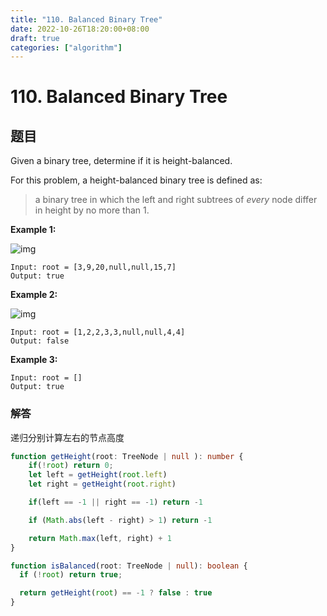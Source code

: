 ```yaml
---
title: "110. Balanced Binary Tree"
date: 2022-10-26T18:20:00+08:00
draft: true
categories: ["algorithm"]
---
```




# 110. Balanced Binary Tree



## 题目

Given a binary tree, determine if it is height-balanced.

For this problem, a height-balanced binary tree is defined as:

> a binary tree in which the left and right subtrees of *every* node differ in height by no more than 1.

 

**Example 1:**

![img](https://assets.leetcode.com/uploads/2020/10/06/balance_1.jpg)

```
Input: root = [3,9,20,null,null,15,7]
Output: true
```

**Example 2:**

![img](https://assets.leetcode.com/uploads/2020/10/06/balance_2.jpg)

```
Input: root = [1,2,2,3,3,null,null,4,4]
Output: false
```

**Example 3:**

```
Input: root = []
Output: true
```

 

### 解答



递归分别计算左右的节点高度

```typescript
function getHeight(root: TreeNode | null ): number {
    if(!root) return 0;
    let left = getHeight(root.left)
    let right = getHeight(root.right)

    if(left == -1 || right == -1) return -1

    if (Math.abs(left - right) > 1) return -1

    return Math.max(left, right) + 1
}

function isBalanced(root: TreeNode | null): boolean {
  if (!root) return true;

  return getHeight(root) == -1 ? false : true
}
```





